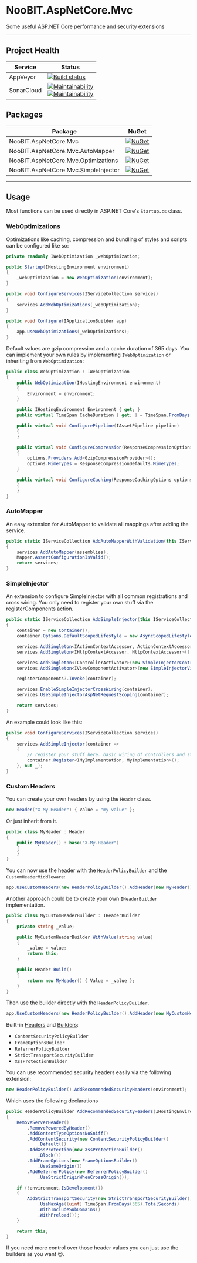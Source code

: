 # NooBIT.AspNetCore.Mvc

Some useful ASP.NET Core performance and security extensions

---

## Project Health

| Service | Status |
| --- | --- |
| AppVeyor | [![Build status](https://ci.appveyor.com/api/projects/status/jw2f5s8q57tlisgf/branch/master?svg=true)](https://ci.appveyor.com/project/cmxl/noobit-web/branch/master) |
| SonarCloud | [![Maintainability](https://sonarcloud.io/api/project_badges/measure?project=NooBIT.AspNetCore.Mvc&metric=sqale_rating)](https://sonarcloud.io/dashboard?id=NooBIT.AspNetCore.Mvc) <br /> [![Maintainability](https://sonarcloud.io/api/project_badges/measure?project=NooBIT.AspNetCore.Mvc&metric=coverage)](https://sonarcloud.io/dashboard?id=NooBIT.AspNetCore.Mvc) |


## Packages

| Package | NuGet |
| --- | --- |
| NooBIT.AspNetCore.Mvc | [![NuGet](https://buildstats.info/nuget/NooBIT.AspNetCore.Mvc)](https://www.nuget.org/packages/NooBIT.AspNetCore.Mvc) |
| NooBIT.AspNetCore.Mvc.AutoMapper | [![NuGet](https://buildstats.info/nuget/NooBIT.AspNetCore.Mvc.AutoMapper)](https://www.nuget.org/packages/NooBIT.AspNetCore.Mvc.AutoMapper) |
| NooBIT.AspNetCore.Mvc.Optimizations | [![NuGet](https://buildstats.info/nuget/NooBIT.AspNetCore.Mvc.Optimizations)](https://www.nuget.org/packages/NooBIT.AspNetCore.Mvc.Optimizations) |
| NooBIT.AspNetCore.Mvc.SimpleInjector | [![NuGet](https://buildstats.info/nuget/NooBIT.AspNetCore.Mvc.SimpleInjector)](https://www.nuget.org/packages/NooBIT.AspNetCore.Mvc.SimpleInjector) |

---

## Usage

Most functions can be used directly in ASP.NET Core's `Startup.cs` class.

### WebOptimizations

Optimizations like caching, compression and bundling of styles and scripts can be configured like so:

```csharp
private readonly IWebOptimization _webOptimization;

public Startup(IHostingEnvironment environment)
{
    _webOptimization = new WebOptimization(environment);
}

public void ConfigureServices(IServiceCollection services)
{
    services.AddWebOptimizations(_webOptimization); 
}

public void Configure(IApplicationBuilder app)
{
    app.UseWebOptimizations(_webOptimizations);
}
```

Default values are gzip compression and a cache duration of 365 days.
You can implement your own rules by implementing `IWebOptimization` or inheriting from `WebOptimization`:

```csharp
public class WebOptimization : IWebOptimization
{
    public WebOptimization(IHostingEnvironment environment)
    {
        Environment = environment;
    }

    public IHostingEnvironment Environment { get; }
    public virtual TimeSpan CacheDuration { get; } = TimeSpan.FromDays(365);

    public virtual void ConfigurePipeline(IAssetPipeline pipeline)
    {
    }

    public virtual void ConfigureCompression(ResponseCompressionOptions options)
    {
        options.Providers.Add<GzipCompressionProvider>();
        options.MimeTypes = ResponseCompressionDefaults.MimeTypes;
    }

    public virtual void ConfigureCaching(ResponseCachingOptions options)
    {
    }
}
```

### AutoMapper

An easy extension for AutoMapper to validate all mappings after adding the service.

```csharp
public static IServiceCollection AddAutoMapperWithValidation(this IServiceCollection services, params Assembly[] assemblies)
{
    services.AddAutoMapper(assemblies);
    Mapper.AssertConfigurationIsValid();
    return services;
}
```

### SimpleInjector

An extension to configure SimpleInjector with all common registrations and cross wiring.
You only need to register your own stuff via the registerComponents action.

```csharp
public static IServiceCollection AddSimpleInjector(this IServiceCollection services, Action<Container> registerComponents, out Container container)
{
    container = new Container();
    container.Options.DefaultScopedLifestyle = new AsyncScopedLifestyle();

    services.AddSingleton<IActionContextAccessor, ActionContextAccessor>();
    services.AddSingleton<IHttpContextAccessor, HttpContextAccessor>();

    services.AddSingleton<IControllerActivator>(new SimpleInjectorControllerActivator(container));
    services.AddSingleton<IViewComponentActivator>(new SimpleInjectorViewComponentActivator(container));

    registerComponents?.Invoke(container);

    services.EnableSimpleInjectorCrossWiring(container);
    services.UseSimpleInjectorAspNetRequestScoping(container);

    return services;
}
```

An example could look like this:

```csharp
public void ConfigureServices(IServiceCollection services)
{
    services.AddSimpleInjector(container =>
    {
        // register your stuff here. basic wiring of controllers and stuff is already done internally
        container.Register<IMyImplementation, MyImplementation>(); 
    }, out _);
}
```

### Custom Headers

You can create your own headers by using the `Header` class.

```csharp
new Header("X-My-Header") { Value = "my value" };
```

Or just inherit from it.

```csharp
public class MyHeader : Header
{
    public MyHeader() : base("X-My-Header")
    {
    }
}
```

You can now use the header with the `HeaderPolicyBuilder` and the `CustomHeaderMiddleware`:

```csharp
app.UseCustomHeaders(new HeaderPolicyBuilder().AddHeader(new MyHeader() { Value = "My Custom Value!" }));
```

Another approach could be to create your own `IHeaderBuilder` implementation.

```csharp
public class MyCustomHeaderBuilder : IHeaderBuilder
{
    private string _value;

    public MyCustomHeaderBuilder WithValue(string value)
    {
        _value = value;
        return this;
    }

    public Header Build()
    {
        return new MyHeader() { Value = _value };
    }
}
```

Then use the builder directly with the `HeaderPolicyBuilder`.

```csharp
app.UseCustomHeaders(new HeaderPolicyBuilder().AddHeader(new MyCustomHeaderBuilder().WithValue("My Custom Value!")));
```

Built-in [Headers](https://github.com/cmxl/NooBIT.AspNetCore.Mvc/tree/master/src/NooBIT.AspNetCore.Mvc/Http/Headers) and [Builders](https://github.com/cmxl/NooBIT.AspNetCore.Mvc/tree/master/src/NooBIT.AspNetCore.Mvc/Security):

* `ContentSecurityPolicyBuilder`
* `FrameOptionsBuilder`
* `ReferrerPolicyBuilder`
* `StrictTransportSecurityBuilder`
* `XssProtectionBuilder`

You can use recommended security headers easily via the following extension:

```csharp
new HeaderPolicyBuilder().AddRecommendedSecurityHeaders(environment);
```

Which uses the following declarations

```csharp
public HeaderPolicyBuilder AddRecommendedSecurityHeaders(IHostingEnvironment environment)
{
    RemoveServerHeader()
        .RemovePoweredByHeader()
        .AddContentTypeOptionsNoSniff()
        .AddContentSecurity(new ContentSecurityPolicyBuilder()
            .Default())
        .AddXssProtection(new XssProtectionBuilder()
            .Block())
        .AddFrameOptions(new FrameOptionsBuilder()
            .UseSameOrigin())
        .AddReferrerPolicy(new ReferrerPolicyBuilder()
            .UseStrictOriginWhenCrossOrigin());

    if (!environment.IsDevelopment())
    {
        AddStrictTransportSecurity(new StrictTransportSecurityBuilder()
            .UseMaxAge((uint) TimeSpan.FromDays(365).TotalSeconds)
            .WithIncludeSubDomains()
            .WithPreload());
    }

    return this;
}
```

If you need more control over those header values you can just use the builders as you want 😉.
